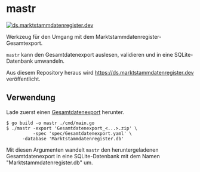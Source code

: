 # mastr

[![ds.marktstammdatenregister.dev](https://img.shields.io/website?down_color=lightgrey&down_message=down&label=datasette&style=flat-square&up_color=green&up_message=up&url=https%3A%2F%2Fds.marktstammdatenregister.dev%2FMarktstammdatenregister%3Fsql%3Dselect%2B%2527gh%2527)](https://ds.marktstammdatenregister.dev)

Werkzeug für den Umgang mit dem Marktstammdatenregister-Gesamtexport.

`mastr` kann den Gesamtdatenexport auslesen, validieren und in eine SQLite-Datenbank umwandeln.

Aus diesem Repository heraus wird https://ds.marktstammdatenregister.dev veröffentlicht.

## Verwendung

Lade zuerst einen [Gesamtdatenexport](https://www.marktstammdatenregister.de/MaStR/Datendownload) herunter.

```
$ go build -o mastr ./cmd/main.go
$ ./mastr -export 'Gesamtdatenexport_<...>.zip' \
          -spec 'spec/Gesamtdatenexport.yaml' \
	  -database 'Marktstammdatenregister.db'
```

Mit diesen Argumenten wandelt `mastr` den heruntergeladenen Gesamtdatenexport in eine SQLite-Datenbank mit dem Namen "Marktstammdatenregister.db" um.
